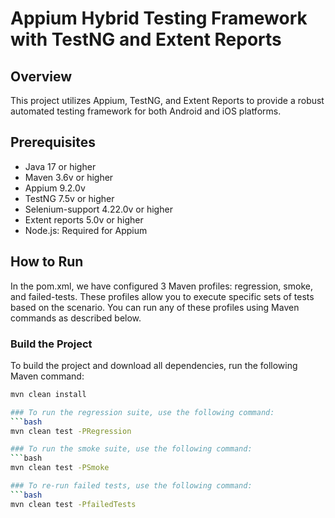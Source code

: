 # Appium Hybrid Testing Framework with TestNG and Extent Reports

## Overview
This project utilizes Appium, TestNG, and Extent Reports to provide a robust automated testing framework for both Android and iOS platforms.

## Prerequisites
- Java 17 or higher
- Maven 3.6v or higher
- Appium 9.2.0v
- TestNG 7.5v or higher
- Selenium-support 4.22.0v or higher
- Extent reports 5.0v or higher
- Node.js: Required for Appium

## How to Run
In the pom.xml, we have configured 3 Maven profiles: regression, smoke, and failed-tests. These profiles allow you to execute specific sets of tests based on the scenario. You can run any of these profiles using Maven commands as described below.

### Build the Project
To build the project and download all dependencies, run the following Maven command:
```bash
mvn clean install

### To run the regression suite, use the following command:
```bash
mvn clean test -PRegression

### To run the smoke suite, use the following command:
```bash
mvn clean test -PSmoke

### To re-run failed tests, use the following command:
```bash
mvn clean test -PfailedTests

